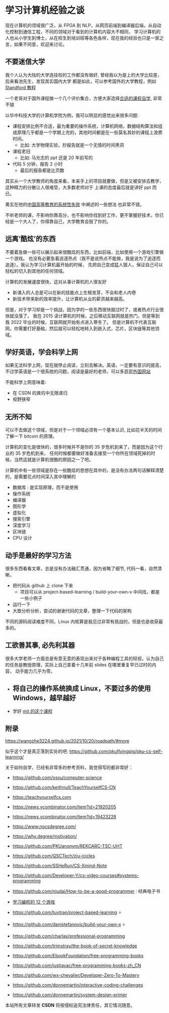 # 学习计算机经验之谈

现在计算机的领域很广泛，从 FPGA 到 NLP，从网页前端到编译器后端，从自动化控制到通信工程，不同的领域对于看到的计算机内容大不相同，
学习计算机的人也从小学生到博士，从在校生到培训班等各色各样，现在我的经验也只是一家之言，如果不同意，欢迎来讨论。

## 不要迷信大学
我个人认为大陆的大学连技校的工作都没有做好, 曾经我以为是上的大学比较差，后来看池先生，发现其实国内大学
都是如此，可以参考国外的大学教程，例如 [Standford 教程](https://docs.google.com/spreadsheets/d/1zfw8nPvJeewxcFUBpKUKmAVE8PjnJI7H0CKimdQXxr0/htmlview)

一个老哥对于国外课程做一个几个评价集合，方便大家选择[合适的课程自学](https://github.com/conanhujinming/comments-for-awesome-courses), 非常不错

以华中科技大学的计算机学院为例，我可以明显的感觉出来很多问题:
- 课程安排比例不合适，最为重要的操作系统，计算机网络，数据结构算法和组成原理几乎都是一个学期上完的，其他时间都是在一些莫名其妙的课程上浪费时间。
  - 比如: 大学物理实验，抄报告就是一个无情的时间黑洞
- 课程老旧
  - 比如: 马光志的 ppt 还是 20 年前写的
- 代码 5 分钟，报告 2 小时
  - 最后的报告都是比页数

其实从一个大学教师的角度来看，本来手上的项目就要做，但是又被安排去教学，这种精力的分散让人很难受，大多数老师对于
上课的态度最后就是讲好 ppt 而已。

黄玄在他的[中国高等教育的系统性失败](https://huangxuan.me/2021/01/19/the-systematic-failure-of-higher-education-in-china/) 中阐述的一些想法
也非常不错。

不听老师的课，不影响你靠高分，也不影响你找到好工作，更不掌握好技术，你已经是一个大人了，你得靠自己，大学教育会毁了你的。

## 远离‘酷炫’的东西
不要着急做一些可以展示起来很酷炫的东西，比如前端，比如使用一个游戏引擎做一个游戏。
也没有必要急着追逐热点（我不是说热点不能做，我是说为了追逐而追逐）。我认为学习计算机最开始的时候，
先把自己变成猛人狠人，保证自己可以轻松的切入到其他的任何领域。

计算机的发展速度很快，这对从事计算机的人很友好
- 新涌入的人总是可以在新的技能点上生根发芽，不会和老人内卷
- 新技术带来新的效率提升，让计算机从业的薪资越来越高。

但是，对于学习却是一个挑战，因为学的一些东西很快就过时了，或者热点行业很快就没落了。
我在 2015 读计算机的时候，之后移动互联网就是热门，但是等到我 2022 毕业的时候，互联网就开始有点进入寒冬了。
但是计算机不代表互联网，你需要打好基础，然后就可以轻松地转入到嵌入式，芯片，区块链等其他领域。

## 学好英语，学会科学上网
如果无法科学上网，现在就停止阅读，立刻去解决。英语，一定要有意识的提高，不过学英语是一个很系统的问题，阅读是最好的老师，可以多逛逛[外国网站](https://www.buzzing.cc/)

不能科学上网意味着:
- 在 CSDN 的粪坑中无限递归
- 视野狭窄

## 无所不知
可以不去做这个领域，但是对于一个领域必须有一个基本认识, 比如花半天的时间了解一下 bitcoin 的原理。

计算机的变化是很快的，很多时候并不是你的 35 岁危机到来了，而是因为这个行业的 35 岁危机到来，
任何时候都要做好准备去接受一个你所在领域死掉的时候，当然这就是计算机很酷的原因之一了吧。

计算机中有一些领域是存在一些酷炫的思想在其中的，是没有办法两句话解释清楚的，是需要花点时间深入其中理解的
- 数据库 : 是实现原理，而不是使用
- 操作系统
- 编译器
- 图形学
- 虚拟化
- 搜索引擎
- 深度学习
- 区块链
- CPU 设计

## 动手是最好的学习方法
很多东西看看文章，总是没有办法融汇贯通，因为省略了细节, 代码一看，自然清晰。

- 把代码从 github 上 clone 下来
  - 项目可以从 project-based-learning / build-your-own-x 中间找，都是一些小例子
- 运行一下
- 大致分析分析，尝试的谢谢代码的文章，整理一下代码的架构


不同的源码阅读难度不同，Linux 内核算是我见过非常有挑战的，但是也是收获最多的。

## 工欲善其事, 必先利其器
很多大学老师一方面总是有意无意的表现出来对于各种编程工具的轻视，认为自己的任务是教授原理，实际上自己拿着十几年前 slides 在哪里重复早已过时的内容，
动手能力几乎为零。

- 将自己的操作系统换成 Linux，不要过多的使用 Windows，越早越好
  -
- 学好 [mit 的这个课程](https://missing-semester-cn.github.io/)

## 附录

https://wangzhe3224.github.io/2021/10/20/roadpath/#more

似乎这个才是真正落到实处的吧: https://github.com/pkuflyingpig/pku-cs-self-learning/


关于如何自学，已经有非常多的参考资料，我觉得写的都非常好：
- https://github.com/ossu/computer-science
- https://github.com/keithnull/TeachYourselfCS-CN
- https://teachyourselfcs.com
- https://news.ycombinator.com/item?id=21920205
- https://news.ycombinator.com/item?id=19423228
- https://www.nocsdegree.com/
- https://why.degree/motivation/
- https://github.com/PKUanonym/REKCARC-TSC-UHT
- https://github.com/QSCTech/zju-icicles
- https://github.com/SSHeRun/CS-Xmind-Note
- https://github.com/Developer-Y/cs-video-courses#systems-programming
- https://github.com/niudai/How-to-be-a-good-programmer : 经典电子书
- [学习编程的 12 个游戏](https://medium.mybridge.co/12-free-resources-learn-to-code-while-playing-games-f7333043de11#.xi83hlivu)

- https://github.com/tuvtran/project-based-learning :star:
- https://github.com/danistefanovic/build-your-own-x :star:
- https://github.com/charlax/professional-programming
- https://github.com/trimstray/the-book-of-secret-knowledge
- https://github.com/EbookFoundation/free-programming-books
- https://github.com/justjavac/free-programming-books-zh_CN
- https://github.com/wx-chevalier/Developer-Zero-To-Mastery
- https://github.com/donnemartin/interactive-coding-challenges
- https://github.com/donnemartin/system-design-primer

<script src="https://giscus.app/client.js"
        data-repo="martins3/martins3.github.io"
        data-repo-id="MDEwOlJlcG9zaXRvcnkyOTc4MjA0MDg="
        data-category="Show and tell"
        data-category-id="MDE4OkRpc2N1c3Npb25DYXRlZ29yeTMyMDMzNjY4"
        data-mapping="pathname"
        data-reactions-enabled="1"
        data-emit-metadata="0"
        data-theme="light"
        data-lang="zh-CN"
        crossorigin="anonymous"
        async>
</script>

本站所有文章转发 **CSDN** 将按侵权追究法律责任，其它情况随意。

[^1]: https://huangxuan.me/2021/01/19/the-systematic-failure-of-higher-education-in-china/
